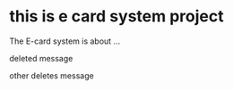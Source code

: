 # this is e card system project

The E-card system is about ...


deleted message

other deletes message